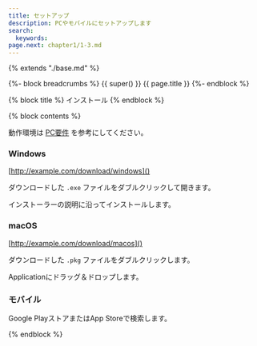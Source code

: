 ```yaml
---
title: セットアップ
description: PCやモバイルにセットアップします
search: 
  keywords: 
page.next: chapter1/1-3.md
---
```


{% extends "./base.md" %}

{%- block breadcrumbs %}
  {{ super() }}
  <span>{{ page.title }}</span>
{%- endblock %}

{% block title %}
インストール
{% endblock %}

{% block contents %}

動作環境は [PC要件](./1-1.md) を参考にしてください。

### Windows

[http://example.com/download/windows]()

ダウンロードした `.exe` ファイルをダブルクリックして開きます。

インストーラーの説明に沿ってインストールします。

### macOS

[http://example.com/download/macos]()

ダウンロードした `.pkg` ファイルをダブルクリックします。

Applicationにドラッグ＆ドロップします。

### モバイル

Google PlayストアまたはApp Storeで検索します。

{% endblock %}
